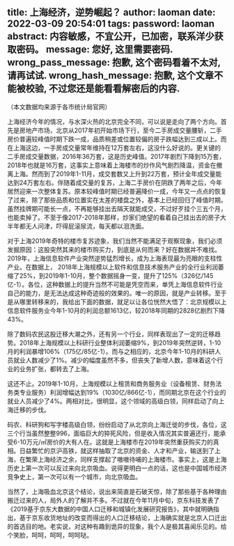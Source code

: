 title: 上海经济，逆势崛起？
author: laoman
date: 2022-03-09 20:54:01
tags:
password: laoman
abstract: 内容敏感，不宜公开，已加密，联系洋少获取密码。
message: 您好, 这里需要密码.
wrong_pass_message: 抱歉, 这个密码看着不太对, 请再试试.
wrong_hash_message: 抱歉, 这个文章不能被校验, 不过您还是能看看解密后的内容.
---
（本文数据均来源于各市统计局官网）



上海经济今年的情况，与水深火热的北京完全不同，可以说是走向了两个方向。首先是房地产市场，北京从2017年初开始市场下行，至今二手房成交量腰斩，二手房价普遍较峰值时期下跌一成，品质稍差或位置较偏的房子跌幅达到三成以上。而在上海这边，一手房成交量常年维持在12万套左右，这没什么好说的。更关键的二手房成交量数据，2016年36万套，这是历史峰值。2017年剧烈下降到15万套，2018年也就是16万套，这事实上意味着上海楼市的炒作风气剧烈降温，资金在撤离上海。然而到了2019年1-11月，成交套数又上升到22万套，预计全年成交量能达到24万套左右。伴随着成交量的复苏，上海二手房价在阴跌了两年之后，今年居然迎来一次整体复苏。原本较峰值时期已经普遍降价一成，今年又一点点的恢复了过来，除了那些品质和位置实在太差的楼盘之外，基本上已经回归了峰值时期。虽然挂牌期可能长一点，不再能够挂出去隔天就能成交，不过好歹挂个三五个月，也能卖掉了。不至于像2017-2018年那样，炒家们绝望的看着自己挂出去的房子大半年都无人问津，吓得屁滚尿流，每天都以泪洗面。



对于上海2019年奇特的楼市复苏迹象，我们当然不能满足于观察现象，我们必须发掘原因：这股突然其来的楼市购买力，到底是从何而来？好在数据并不难找。2019年，上海信息软件产业突然逆势猛烈增长，成为上海表现最为亮眼的支柱性产业。在数据上， 2018年上海规模以上软件和信息技术服务产业的全行业利润萎缩了25%，到2019年1-10月，整个数据摇身一变，提升了125%（326亿/145亿-1）。各位，这种数据上的提升当然不可能是凭空而来，单凭上海信息软件行业自己的能力，是无法达成这种奇迹般的效果的。唯一的原因，就是产业转移。至于是从哪里转移来的，我给出下面的数据，就足以让各位恍然大悟了：北京规模以上信息软件服务业今年1-10月的利润总额1613亿，较2018年同期的2828亿剧烈下降43%。



除了数码农民这股迁移大潮之外，还有另一个行业，同样表现出了一定的迁移趋势。2018年上海规模以上科研行业整体利润萎缩9%，到2019年突然逆转，1-10月的利润暴增106%（175亿/85亿-1）。而与之相应的，北京今年1-10月的科研人员就业人数减少了1%。减少的幅度虽然不多，但丧失了新增人数，意味着这个行业的业务扩张，都转去了上海。



这还不止。2019年1-10月，上海规模以上租赁和商务服务业（设备租赁、财务法务类专业服务）利润增幅达到19%（1030亿/866亿-1），而同期北京在这个行业的就业人员减少了4%。两相对比，很明显，这个领域的高级白领，同样启动了向上海迁移的步伐。



码农、科研狗和写字楼高级白领，纷纷启动了从北京向上海迁徙的步伐，各位，这三个行当虽然整整996，面临巨大的猝死风险，但是收入情况其实普遍还行，能承受6-10万元/㎡房价的大有人在。这就是上海楼市在2019年突然重获购买力的真相。日益繁忙的京沪高铁，就这样抽取了北京的资金、人才和产业，输送到了上海，在繁荣上海经济之余，同样支撑起了嗷嗷待哺的上海楼市。事实上，这是上海历史上第一次可以反过来向北京吸血。说得更明白一点的话，这也是中国城市经济竞争史上，第一次可以有一个城市，向北京吸血。



当然了，上海吸血北京这个结论，说出来简直是石破天惊，除了那些基于各种理由搬迁过来的人，局外人的了解并不多。不过就在今年11月中旬，京东科技发表了《2019基于京东大数据的中国人口迁移和城镇化发展研究报告》，其中就明确指出，基于京东收货地址的改变而得出的人口迁移结论，上海确实就是北京人口迁出的首选目的地。老实说，对这种有趣到诡异的现象，我个人是极其喜闻乐见的。给个笑脸，呵呵，呵呵，呵呵哒。

